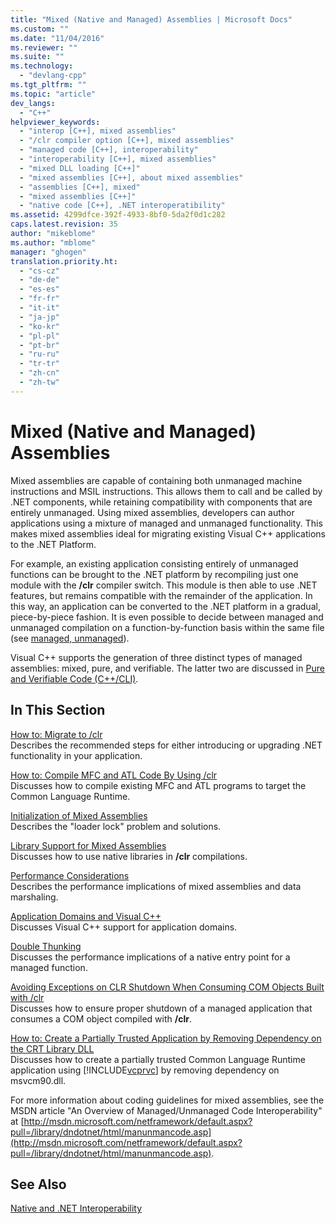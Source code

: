 ```yaml
---
title: "Mixed (Native and Managed) Assemblies | Microsoft Docs"
ms.custom: ""
ms.date: "11/04/2016"
ms.reviewer: ""
ms.suite: ""
ms.technology: 
  - "devlang-cpp"
ms.tgt_pltfrm: ""
ms.topic: "article"
dev_langs: 
  - "C++"
helpviewer_keywords: 
  - "interop [C++], mixed assemblies"
  - "/clr compiler option [C++], mixed assemblies"
  - "managed code [C++], interoperability"
  - "interoperability [C++], mixed assemblies"
  - "mixed DLL loading [C++]"
  - "mixed assemblies [C++], about mixed assemblies"
  - "assemblies [C++], mixed"
  - "mixed assemblies [C++]"
  - "native code [C++], .NET interoperatibility"
ms.assetid: 4299dfce-392f-4933-8bf0-5da2f0d1c282
caps.latest.revision: 35
author: "mikeblome"
ms.author: "mblome"
manager: "ghogen"
translation.priority.ht: 
  - "cs-cz"
  - "de-de"
  - "es-es"
  - "fr-fr"
  - "it-it"
  - "ja-jp"
  - "ko-kr"
  - "pl-pl"
  - "pt-br"
  - "ru-ru"
  - "tr-tr"
  - "zh-cn"
  - "zh-tw"
---
```

# Mixed (Native and Managed) Assemblies
Mixed assemblies are capable of containing both unmanaged machine instructions and MSIL instructions. This allows them to call and be called by .NET components, while retaining compatibility with components that are entirely unmanaged. Using mixed assemblies, developers can author applications using a mixture of managed and unmanaged functionality. This makes mixed assemblies ideal for migrating existing Visual C++ applications to the .NET Platform.  
  
 For example, an existing application consisting entirely of unmanaged functions can be brought to the .NET platform by recompiling just one module with the **/clr** compiler switch. This module is then able to use .NET features, but remains compatible with the remainder of the application. In this way, an application can be converted to the .NET platform in a gradual, piece-by-piece fashion. It is even possible to decide between managed and unmanaged compilation on a function-by-function basis within the same file (see [managed, unmanaged](../preprocessor/managed-unmanaged.md)).  
  
 Visual C++ supports the generation of three distinct types of managed assemblies: mixed, pure, and verifiable. The latter two are discussed in [Pure and Verifiable Code (C++/CLI)](../dotnet/pure-and-verifiable-code-cpp-cli.md).  
  
## In This Section  
 [How to: Migrate to /clr](../dotnet/how-to-migrate-to-clr.md)  
 Describes the recommended steps for either introducing or upgrading .NET functionality in your application.  
  
 [How to: Compile MFC and ATL Code By Using /clr](../dotnet/how-to-compile-mfc-and-atl-code-by-using-clr.md)  
 Discusses how to compile existing MFC and ATL programs to target the Common Language Runtime.  
  
 [Initialization of Mixed Assemblies](../dotnet/initialization-of-mixed-assemblies.md)  
 Describes the "loader lock" problem and solutions.  
  
 [Library Support for Mixed Assemblies](../dotnet/library-support-for-mixed-assemblies.md)  
 Discusses how to use native libraries in **/clr** compilations.  
  
 [Performance Considerations](../dotnet/performance-considerations-for-interop-cpp.md)  
 Describes the performance implications of mixed assemblies and data marshaling.  
  
 [Application Domains and Visual C++](../dotnet/application-domains-and-visual-cpp.md)  
 Discusses Visual C++ support for application domains.  
  
 [Double Thunking](../dotnet/double-thunking-cpp.md)  
 Discusses the performance implications of a native entry point for a managed function.  
  
 [Avoiding Exceptions on CLR Shutdown When Consuming COM Objects Built with /clr](../dotnet/avoiding-exceptions-on-clr-shutdown-when-consuming-com-objects-built-with-clr.md)  
 Discusses how to ensure proper shutdown of a managed application that consumes a COM object compiled with **/clr**.  
  
 [How to: Create a Partially Trusted Application by Removing Dependency on the CRT Library DLL](../dotnet/create-a-partially-trusted-application.md)  
 Discusses how to create a partially trusted Common Language Runtime application using [!INCLUDE[vcprvc](../build/includes/vcprvc_md.md)] by removing dependency on msvcm90.dll.  
  
 For more information about coding guidelines for mixed assemblies, see the MSDN article "An Overview of Managed/Unmanaged Code Interoperability" at [http://msdn.microsoft.com/netframework/default.aspx?pull=/library/dndotnet/html/manunmancode.asp](http://msdn.microsoft.com/netframework/default.aspx?pull=/library/dndotnet/html/manunmancode.asp).  
  
## See Also  
 [Native and .NET Interoperability](../dotnet/native-and-dotnet-interoperability.md)